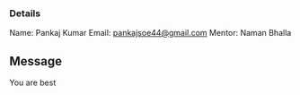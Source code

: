 ### Details

Name: Pankaj Kumar
Email: pankajsoe44@gmail.com
Mentor: Naman Bhalla

## Message
You are best